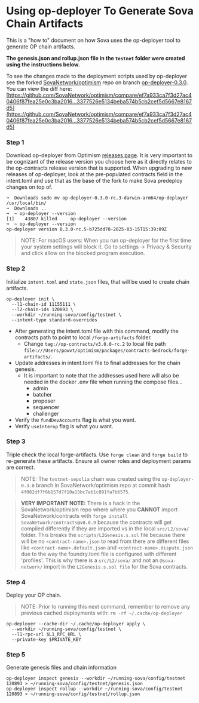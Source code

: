 # Using op-deployer To Generate Sova Chain Artifacts

This is a "how to" document on how Sova uses the op-deployer tool to generate OP chain artifacts.

**The genesis.json and rollup.json file in the `testnet` folder were created using the instructions below.**

To see the changes made to the deployment scripts used by op-deployer see the forked [SovaNetwork/optimism](https://github.com/SovaNetwork/optimism) repo on branch [op-deployer-0.3.0](https://github.com/SovaNetwork/optimism/tree/op-deployer-0.3.0). You can view the diff here: [https://github.com/SovaNetwork/optimism/compare/ef7a933ca7f3d27ac40406f87fea25e0c3ba2016...3377526e5134beba574b5cb2cef5d5667e8167d5](https://github.com/SovaNetwork/optimism/compare/ef7a933ca7f3d27ac40406f87fea25e0c3ba2016...3377526e5134beba574b5cb2cef5d5667e8167d5)

### Step 1
Download op-deployer from Optimism [releases page](https://github.com/ethereum-optimism/optimism/releases). It is very important to be cognizant of the release version you choose here as it directly relates to the op-contracts release version that is supported. When upgrading to new releases of op-deployer, look at the pre-populated contracts field in the intent.toml and use that as the base of the fork to make Sova predeploy changes on top of.

```
➜  Downloads sudo mv op-deployer-0.3.0-rc.3-darwin-arm64/op-deployer /usr/local/bin/
➜  Downloads ..
➜  ~ op-deployer --version
[1]    43807 killed     op-deployer --version
➜  ~ op-deployer --version
op-deployer version 0.3.0-rc.5-b725dd78-2025-03-15T15:39:09Z
```
> NOTE: For macOS users: When you run op-deployer for the first time your system settings will block it. Go to settings -> Privacy & Security and click allow on the blocked program execution.

### Step 2
Initialize `intent.toml` and `state.json` files, that will be used to create chain artifacts.

```
op-deployer init \
  --l1-chain-id 11155111 \
  --l2-chain-ids 120893 \
  --workdir ~/running-sova/config/testnet \
  --intent-type standard-overrides
```
- After generating the intent.toml file with this command, modify the contracts path to point to local `/forge-artifacts` folder.
    - Change `tag://op-contracts/v3.0.0-rc.2` to local file path `file:///Users/powvt/optimism/packages/contracts-bedrock/forge-artifacts/`.
- Update addresses in intent.toml file to final addresses for the chain genesis.
  - It is important to note that the addresses used here will also be needed in the docker .env file when running the compose files...
    - admin
    - batcher
    - proposer
    - sequencer
    - challenger
- Verify the `fundDevAccounts` flag is what you want.
- Verify `useInterop` flag is what you want.

### Step 3
Triple check the local forge-artifacts. Use `forge clean` and `forge build` to re-generate these artifacts. Ensure all owner roles and deployment params are correct.

> NOTE: The `testnet-sepolia` chain was created using the `op-deployer-0.3.0` branch in SovaNetwork/optimism repo at commit hash `4f082df7f6b157d7f10a15bc7ab1c891fa7b6575`.

> **VERY IMPORTANT NOTE:** There is a hack in the SovaNetwork/optimism repo where where you **CANNOT** import SovaNetwork/contracts with `forge install SovaNetwork/contracts@v0.0.9` because the contracts will get compiled differently if they are imported vs in the local `src/L2/sova/` folder. This breaks the `scripts/L2Genesis.s.sol` file because there will be no `<contract-name>.json` to read from there are different files like `<contract-name>.default.json` and `<contract-name>.dispute.json` due to the way the foundry.toml file is configured with different 'profiles'. This is why there is a `src/L2/sova/` and not an `@sova-network/` import in the `L2Genesis.s.sol file` for the Sova contracts.

### Step 4
Deploy your OP chain.

> NOTE: Prior to running this next command, remember to remove any previous cached deployments with: `rm -rf ~/.cache/op-deployer`
```
op-deployer --cache-dir ~/.cache/op-deployer apply \
  --workdir ~/running-sova/config/testnet \
  --l1-rpc-url $L1_RPC_URL \
  --private-key $PRIVATE_KEY
```

### Step 5
Generate genesis files and chain information

```
op-deployer inspect genesis --workdir ~/running-sova/config/testnet 120893 > ~/running-sova/config/testnet/genesis.json
op-deployer inspect rollup --workdir ~/running-sova/config/testnet 120893 > ~/running-sova/config/testnet/rollup.json
```